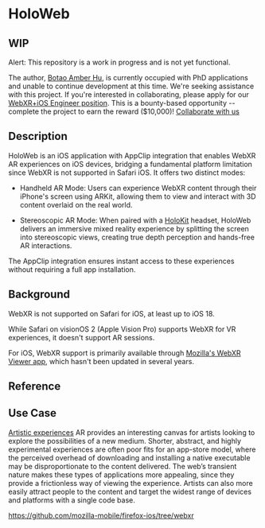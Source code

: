 # HoloWeb

## WIP

Alert: This repository is a work in progress and is not yet functional.

The author, [Botao Amber Hu](https://botao.hu/), is currently occupied with PhD applications and unable to continue development at this time. We're seeking assistance with this project. If you're interested in collaborating, please apply for our [WebXR+iOS Engineer position](https://www.notion.so/Reality-Design-Lab-is-looking-for-WebXR-iOS-Engineer-1405c6192b7e8057ba5bf73bf375e3ff?pvs=21). This is a bounty-based opportunity -- complete the project to earn the reward ($10,000)!
[Collaborate with us](https://reality.design/collab-with-us)

## Description

HoloWeb is an iOS application with AppClip integration that enables WebXR AR experiences on iOS devices, bridging a fundamental platform limitation since WebXR is not supported in Safari iOS. It offers two distinct modes:

* Handheld AR Mode: Users can experience WebXR content through their iPhone's screen using ARKit, allowing them to view and interact with 3D content overlaid on the real world.

* Stereoscopic AR Mode: When paired with a [HoloKit](https://holokit.io) headset, HoloWeb delivers an immersive mixed reality experience by splitting the screen into stereoscopic views, creating true depth perception and hands-free AR interactions.

The AppClip integration ensures instant access to these experiences without requiring a full app installation.

## Background

WebXR is not supported on Safari for iOS, at least up to iOS 18.

While Safari on visionOS 2 (Apple Vision Pro) supports WebXR for VR experiences, it doesn't support AR sessions.

For iOS, WebXR support is primarily available through [Mozilla's WebXR Viewer app](https://github.com/mozilla-mobile/webxr-ios/), which hasn't been updated in several years.

## Reference

## Use Case

[Artistic experiences](https://immersive-web.github.io/webxr/explainer.html#setting-up-an-xrwebgllayer)
AR provides an interesting canvas for artists looking to explore the possibilities of a new medium. Shorter, abstract, and highly experimental experiences are often poor fits for an app-store model, where the perceived overhead of downloading and installing a native executable may be disproportionate to the content delivered. The web’s transient nature makes these types of applications more appealing, since they provide a frictionless way of viewing the experience. Artists can also more easily attract people to the content and target the widest range of devices and platforms with a single code base.


https://github.com/mozilla-mobile/firefox-ios/tree/webxr


